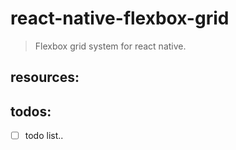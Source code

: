 # react-native-flexbox-grid
> Flexbox grid system for react native.


## resources:

## todos:
- [ ] todo list..
